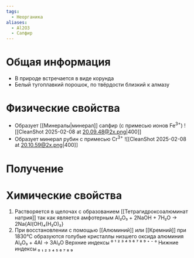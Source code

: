 ```yaml
---
tags:
  - Неорганика
aliases:
  - Al2O3
  - Сапфир
---
```

# Общая информация
- В природе встречается в виде корунда
- Белый тугоплавкий порошок, по твёрдости близкий к алмазу
# Физические свойства
- Образует [[Минералы|минерал]] сапфир (с примесью ионов Fe<sup>3+</sup>)
![[CleanShot 2025-02-08 at 20.09.48@2x.png|400]]
- Образует минерал рубин с примесью Cr<sup>3+</sup>
![[CleanShot 2025-02-08 at 20.10.59@2x.png|400]]
# Получение
# Химические свойства
1. Растворяется в щелочах с образованием [[Тетрагидроксоалюминат натрия]] так как является амфотерным
				Al₂O₃ + 2NaOH + 7H₂O → 2Na{Al(OH)₄(H₂O)₂}
2. При восстановлении с помощью [[Алюминий]] или [[Кремний]] при 1830°С образуются голубые кристаллы низшего оксида алюминия
						Al₂O₃ + 4Al → 3Al₂O
Верхние индексы ⁰ ¹ ² ³ ⁴ ⁵ ⁶ ⁷ ⁸ ⁹ ⁺ ⁻ °
Нижние индексы ₀ ₁ ₂ ₃ ₄ ₅ ₆ ₇ ₈ ₉ 